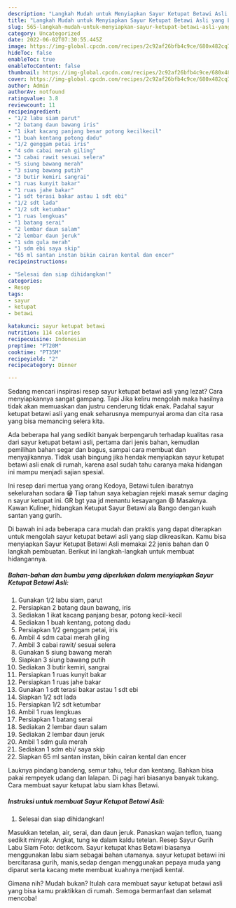 ```yaml
---
description: "Langkah Mudah untuk Menyiapkan Sayur Ketupat Betawi Asli yang Lezat, Buat Buka Puasa}"
title: "Langkah Mudah untuk Menyiapkan Sayur Ketupat Betawi Asli yang Lezat, Buat Buka Puasa}"
slug: 565-langkah-mudah-untuk-menyiapkan-sayur-ketupat-betawi-asli-yang-lezat-buat-buka-puasa
category: Uncategorized
date: 2022-06-02T07:30:55.445Z
image: https://img-global.cpcdn.com/recipes/2c92af26bfb4c9ce/680x482cq70/sayur-ketupat-betawi-asli-foto-resep-utama.jpg
hideToc: false
enableToc: true
enableTocContent: false
thumbnail: https://img-global.cpcdn.com/recipes/2c92af26bfb4c9ce/680x482cq70/sayur-ketupat-betawi-asli-foto-resep-utama.jpg
cover: https://img-global.cpcdn.com/recipes/2c92af26bfb4c9ce/680x482cq70/sayur-ketupat-betawi-asli-foto-resep-utama.jpg
author: Admin
authorAv: notfound
ratingvalue: 3.8
reviewcount: 11
recipeingredient:
- "1/2 labu siam parut"
- "2 batang daun bawang iris"
- "1 ikat kacang panjang besar potong kecilkecil"
- "1 buah kentang potong dadu"
- "1/2 genggam petai iris"
- "4 sdm cabai merah giling"
- "3 cabai rawit sesuai selera"
- "5 siung bawang merah"
- "3 siung bawang putih"
- "3 butir kemiri sangrai"
- "1 ruas kunyit bakar"
- "1 ruas jahe bakar"
- "1 sdt terasi bakar astau 1 sdt ebi"
- "1/2 sdt lada"
- "1/2 sdt ketumbar"
- "1 ruas lengkuas"
- "1 batang serai"
- "2 lembar daun salam"
- "2 lembar daun jeruk"
- "1 sdm gula merah"
- "1 sdm ebi saya skip"
- "65 ml santan instan bikin cairan kental dan encer"
recipeinstructions:

- "Selesai dan siap dihidangkan!"
categories:
- Resep
tags:
- sayur
- ketupat
- betawi

katakunci: sayur ketupat betawi 
nutrition: 114 calories
recipecuisine: Indonesian
preptime: "PT20M"
cooktime: "PT35M"
recipeyield: "2"
recipecategory: Dinner

---
```



Sedang mencari inspirasi resep sayur ketupat betawi asli yang lezat? Cara menyiapkannya sangat gampang. Tapi Jika keliru mengolah maka hasilnya tidak akan memuaskan dan justru cenderung tidak enak. Padahal sayur ketupat betawi asli yang enak seharusnya mempunyai aroma dan cita rasa yang bisa memancing selera kita.


Ada beberapa hal yang sedikit banyak berpengaruh terhadap kualitas rasa dari sayur ketupat betawi asli, pertama dari jenis bahan, kemudian pemilihan bahan segar dan bagus, sampai cara membuat dan menyajikannya. Tidak usah bingung jika hendak menyiapkan sayur ketupat betawi asli enak di rumah, karena asal sudah tahu caranya maka hidangan ini mampu menjadi sajian spesial.

Ini resep dari mertua yang orang Kedoya, Betawi tulen ibaratnya sekelurahan sodara 😁 Tiap tahun saya kebagian rejeki masak semur daging n sayur ketupat ini. GR bgt yaa jd menantu kesayangan 😄 Masaknya. Kawan Kuliner, hidangkan Ketupat Sayur Betawi ala Bango dengan kuah santan yang gurih.


Di bawah ini ada beberapa cara mudah dan praktis yang dapat diterapkan untuk mengolah sayur ketupat betawi asli yang siap dikreasikan. Kamu bisa menyiapkan Sayur Ketupat Betawi Asli memakai 22 jenis bahan dan 0 langkah pembuatan. Berikut ini langkah-langkah untuk membuat hidangannya.

<!--inarticleads1-->

##### Bahan-bahan dan bumbu yang diperlukan dalam menyiapkan Sayur Ketupat Betawi Asli:

1. Gunakan 1/2 labu siam, parut
1. Persiapkan 2 batang daun bawang, iris
1. Sediakan 1 ikat kacang panjang besar, potong kecil-kecil
1. Sediakan 1 buah kentang, potong dadu
1. Persiapkan 1/2 genggam petai, iris
1. Ambil 4 sdm cabai merah giling
1. Ambil 3 cabai rawit/ sesuai selera
1. Gunakan 5 siung bawang merah
1. Siapkan 3 siung bawang putih
1. Sediakan 3 butir kemiri, sangrai
1. Persiapkan 1 ruas kunyit bakar
1. Persiapkan 1 ruas jahe bakar
1. Gunakan 1 sdt terasi bakar astau 1 sdt ebi
1. Siapkan 1/2 sdt lada
1. Persiapkan 1/2 sdt ketumbar
1. Ambil 1 ruas lengkuas
1. Persiapkan 1 batang serai
1. Sediakan 2 lembar daun salam
1. Sediakan 2 lembar daun jeruk
1. Ambil 1 sdm gula merah
1. Sediakan 1 sdm ebi/ saya skip
1. Siapkan 65 ml santan instan, bikin cairan kental dan encer


Lauknya pindang bandeng, semur tahu, telur dan kentang. Bahkan bisa pakai rempeyek udang dan lalapan. Di pagi hari biasanya banyak tukang. Cara membuat sayur ketupat labu siam khas Betawi. 

<!--inarticleads2-->

##### Instruksi untuk membuat Sayur Ketupat Betawi Asli:


1. Selesai dan siap dihidangkan!

Masukkan tetelan, air, serai, dan daun jeruk. Panaskan wajan teflon, tuang sedikit minyak. Angkat, tung ke dalam kaldu tetelan. Resep Sayur Gurih Labu Siam Foto: detikcom. Sayur ketupat khas Betawi biasanya menggunakan labu siam sebagai bahan utamanya. sayur ketupat betawi ini bercitarasa gurih, manis,sedap dengan menggunakan pepaya muda yang diparut serta kacang mete membuat kuahnya menjadi kental. 

Gimana nih? Mudah bukan? Itulah cara membuat sayur ketupat betawi asli yang bisa kamu praktikkan di rumah. Semoga bermanfaat dan selamat mencoba!
